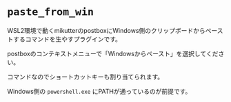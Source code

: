 # `paste_from_win`
WSL2環境で動くmikutterのpostboxにWindows側のクリップボードからペーストするコマンドを生やすプラグインです。

postboxのコンテキストメニューで「Windowsからペースト」を選択してください。

コマンドなのでショートカットキーも割り当てられます。

Windows側の `powershell.exe` にPATHが通っているのが前提です。
